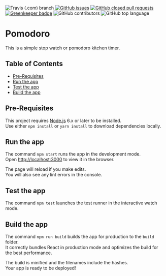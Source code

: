 ![Travis (.com) branch](https://travis-ci.com/Knochenmark/pomodoro.svg?branch=master)
[![GitHub issues](https://img.shields.io/github/issues/knochenmark/pomodoro.svg)](https://github.com/Knochenmark/pomodoro/issues)
[![GitHub closed pull requests](https://img.shields.io/github/issues-pr-closed/knochenmark/pomodoro.svg)](https://github.com/Knochenmark/pomodoro/pulls)
[![Greenkeeper badge](https://badges.greenkeeper.io/Knochenmark/pomodoro.svg)](https://greenkeeper.io/)
![GitHub contributors](https://img.shields.io/github/contributors/knochenmark/pomodoro.svg)
![GitHub top language](https://img.shields.io/github/languages/top/knochenmark/pomodoro.svg)

# Pomodoro

This is a simple stop watch or pomodoro kitchen timer.

## Table of Contents

- [Pre-Requisites](#pre-requisites)
- [Run the app](#run-the-app)
- [Test the app](#test-the-app)
- [Build the app](#build-the-app)

## Pre-Requisites

This project requires [Node.js](https://nodejs.org) 6.x or later to be installed.<br>
Use either `npm install` or `yarn install` to download dependencies locally.

## Run the app

The command `npm start` runs the app in the development mode.<br>
Open [http://localhost:3000](http://localhost:3000) to view it in the browser.

The page will reload if you make edits.<br>
You will also see any lint errors in the console.

## Test the app

The command `npm test` launches the test runner in the interactive watch mode.<br>

## Build the app

The command `npm run build` builds the app for production to the `build` folder.<br>
It correctly bundles React in production mode and optimizes the build for the best performance.

The build is minified and the filenames include the hashes.<br>
Your app is ready to be deployed!

